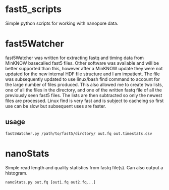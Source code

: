 # fast5_scripts

Simple python scripts for working with nanopore data.

fast5Watcher
============

fast5Watcher was written for extracting fastq and timing data from MinKNOW basecalled fast5 files. Other software was available and will be better supported than this, however after a MinKNOW update they were not updated for the new internal HDF file structure and I am impatient. The file was subsequently updated to use linux/bash find command to account for the large number of files produced. This also allowed me to create two lists, one of all the files in the directory, and one of the written fastq file of all the previously seen fast5 files. The lists are then subtracted so only the newest files are processed. Linux find is very fast and is subject to cacheing so first use can be slow but subsequent uses are faster.

usage
-----

	fast5Watcher.py /path/to/fast5/dirctory/ out.fq out.timestats.csv

nanoStats
=========

Simple read length and quality statistics from fastq file(s). Can also output a histogram.

	nanoStats.py out.fq [out1.fq out2.fq...]


